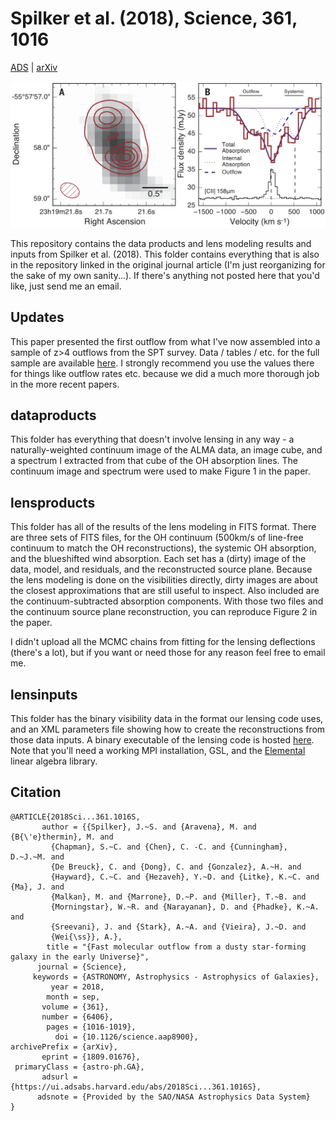 Spilker et al. (2018), Science, 361, 1016
=========================================

[ADS](https://ui.adsabs.harvard.edu/abs/2018Sci...361.1016S/abstract) | [arXiv](https://arxiv.org/abs/1809.01676)

![z = 5.3 Molecular Outflow](Fig1_outflowdata.png)

This repository contains the data products and lens modeling results and inputs from Spilker et al. (2018).
This folder contains everything that is also in the repository linked in the original
journal article (I'm just reorganizing for the sake of my own sanity...).
If there's anything not posted here that you'd like, just send me an email.

Updates
-------

This paper presented the first outflow from what I've now assembled into a sample of z>4 outflows
from the SPT survey. Data / tables / etc. for the full sample are available 
[here](https://github.com/jspilker/data/tree/master/2020_hiz_moloutflow_sample). I strongly recommend you
use the values there for things like outflow rates etc. because we did a much more thorough job
in the more recent papers.


dataproducts
------------

This folder has everything that doesn't involve lensing in any way - a naturally-weighted continuum image of
the ALMA data, an image cube, and a spectrum I extracted from that cube of the OH absorption lines. The 
continuum image and spectrum were used to make Figure 1 in the paper.

lensproducts
------------

This folder has all of the results of the lens modeling in FITS format. There are three sets of FITS files, for
the OH continuum (500km/s of line-free continuum to match the OH reconstructions), the systemic OH absorption, and
the blueshifted wind absorption. Each set has a (dirty) image of the data, model, and residuals, and the reconstructed
source plane. Because the lens modeling is done on the visibilities directly, dirty images are about the closest
approximations that are still useful to inspect. Also included are the continuum-subtracted absorption components. With 
those two files and the continuum source plane reconstruction, you can reproduce Figure 2 in the paper. 

I didn't upload all the MCMC chains from fitting for the lensing deflections (there's a lot), but if you want or need
those for any reason feel free to email me.

lensinputs
----------

This folder has the binary visibility data in the format our lensing code uses, and an XML parameters file showing how
to create the reconstructions from those data inputs. A binary executable of the lensing code is hosted 
[here](https://github.com/yasharhezaveh/Ripple/releases). Note that you'll need a working MPI installation, GSL,
and the [Elemental](http://libelemental.org/) linear algebra library. 

Citation
--------

    @ARTICLE{2018Sci...361.1016S,
           author = {{Spilker}, J.~S. and {Aravena}, M. and {B{\'e}thermin}, M. and
             {Chapman}, S.~C. and {Chen}, C. -C. and {Cunningham}, D.~J.~M. and
             {De Breuck}, C. and {Dong}, C. and {Gonzalez}, A.~H. and
             {Hayward}, C.~C. and {Hezaveh}, Y.~D. and {Litke}, K.~C. and {Ma}, J. and
             {Malkan}, M. and {Marrone}, D.~P. and {Miller}, T.~B. and
             {Morningstar}, W.~R. and {Narayanan}, D. and {Phadke}, K.~A. and
             {Sreevani}, J. and {Stark}, A.~A. and {Vieira}, J.~D. and
             {Wei{\ss}}, A.},
            title = "{Fast molecular outflow from a dusty star-forming galaxy in the early Universe}",
          journal = {Science},
         keywords = {ASTRONOMY, Astrophysics - Astrophysics of Galaxies},
             year = 2018,
            month = sep,
           volume = {361},
           number = {6406},
            pages = {1016-1019},
              doi = {10.1126/science.aap8900},
    archivePrefix = {arXiv},
           eprint = {1809.01676},
     primaryClass = {astro-ph.GA},
           adsurl = {https://ui.adsabs.harvard.edu/abs/2018Sci...361.1016S},
          adsnote = {Provided by the SAO/NASA Astrophysics Data System}
    }

